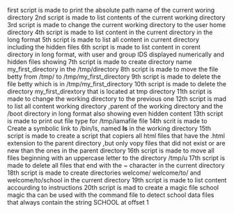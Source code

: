 first script is made to print the absolute path name of the current woring directory
2nd script is made to list contents of the current working directory
3rd script is made to change the current working directory to the user home directory
4th script is made to list content in the current directory in the long format
5th script is made to list all content in current directory including the hidden files
6th script is made to list content in corent directory in long format, with user and group IDS displayed numerically and hidden files showing
7th script is made to create directory name my_first_directory in the /tmp/directory
8th script is made to move the file betty from /tmp/ to /tmp/my_first_directory
9th script is made to delete the file betty which is in /tmp/my_first_directory
10th script is made to delete the directory my_first_dirextory that is located at tmp directory
11th script is made to change the working directory to the previous one
12th script is mad to list all content working directory ,parent of the working directory and the /boot directory in long format also showing even hidden content
13th script is made to print out file type for /tmp/iamafile file
14th scrit is made to Create a symbolic link to /bin/ls, named __ls__ in the working directory
15th script is made to create a script that copiers all html files that have the .html extension to the parent directory ,but only vopy files that did not exist or are new than the ones in the parent directory
16th script is made to move all files beginning with an uppercase letter to the directory /tmp/u
17th script is made to delete all files that end with the ~ character in the current directory
18th script is made to create directories welcome/ welcome/to/ and welcome/to/school in the current directory
19th script is made to list content accourding to instructions
20th script is mad to create a magic file school magic tha can be used with the command file to detect school data files that always contain the string SCHOOL at offset 1
